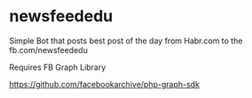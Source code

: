 # newsfeededu
Simple Bot that posts best post of the day from Habr.com to the fb.com/newsfeededu

Requires FB Graph Library

https://github.com/facebookarchive/php-graph-sdk
